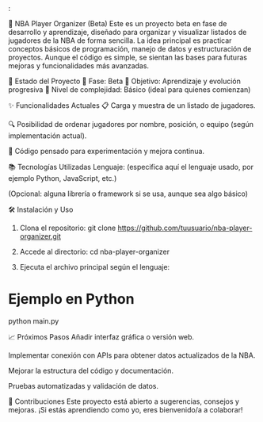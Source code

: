 :

🏀 NBA Player Organizer (Beta)
Este es un proyecto beta en fase de desarrollo y aprendizaje, diseñado para organizar y visualizar listados de jugadores de la NBA de forma sencilla.
La idea principal es practicar conceptos básicos de programación, manejo de datos y estructuración de proyectos. Aunque el código es simple, se sientan las bases para futuras mejoras y funcionalidades más avanzadas.

🚧 Estado del Proyecto
🔹 Fase: Beta
🔹 Objetivo: Aprendizaje y evolución progresiva
🔹 Nivel de complejidad: Básico (ideal para quienes comienzan)

✨ Funcionalidades Actuales
📋 Carga y muestra de un listado de jugadores.

🔍 Posibilidad de ordenar jugadores por nombre, posición, o equipo (según implementación actual).

🧪 Código pensado para experimentación y mejora continua.

📚 Tecnologías Utilizadas
Lenguaje: (especifica aquí el lenguaje usado, por ejemplo Python, JavaScript, etc.)

(Opcional: alguna librería o framework si se usa, aunque sea algo básico)

🛠️ Instalación y Uso
1. Clona el repositorio:
git clone https://github.com/tuusuario/nba-player-organizer.git

2. Accede al directorio:
cd nba-player-organizer

3. Ejecuta el archivo principal según el lenguaje:
# Ejemplo en Python
python main.py

📈 Próximos Pasos
Añadir interfaz gráfica o versión web.

Implementar conexión con APIs para obtener datos actualizados de la NBA.

Mejorar la estructura del código y documentación.

Pruebas automatizadas y validación de datos.

🤝 Contribuciones
Este proyecto está abierto a sugerencias, consejos y mejoras.
¡Si estás aprendiendo como yo, eres bienvenido/a a colaborar!
